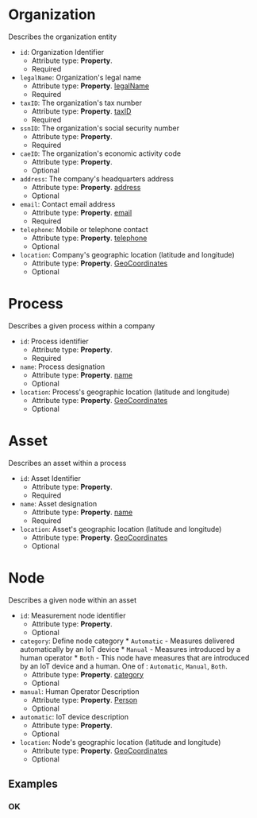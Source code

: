# Organization

Describes the organization entity
-  `id`: Organization Identifier
   -  Attribute type: **Property**. 
   -  Required
-  `legalName`: Organization's legal name
   -  Attribute type: **Property**. [legalName](https://schema.org/legalName)
   -  Required
-  `taxID`: The organization's tax number
   -  Attribute type: **Property**. [taxID](https://schema.org/taxID)
   -  Required
-  `ssnID`: The organization's social security number
   -  Attribute type: **Property**. 
   -  Required
-  `caeID`: The organization's economic activity code
   -  Attribute type: **Property**. 
   -  Optional
-  `address`: The company's headquarters address
   -  Attribute type: **Property**. [address](https://schema.org/address)
   -  Optional
-  `email`: Contact email address
   -  Attribute type: **Property**. [email](https://schema.org/email)
   -  Required
-  `telephone`: Mobile or telephone contact
   -  Attribute type: **Property**. [telephone](https://schema.org/telephone)
   -  Optional
-  `location`: Company's geographic location (latitude and longitude)
   -  Attribute type: **Property**. [GeoCoordinates](https://schema.org/GeoCoordinates)
   -  Optional



# Process

Describes a given process within a company
-  `id`: Process identifier
   -  Attribute type: **Property**. 
   -  Required
-  `name`: Process designation
   -  Attribute type: **Property**. [name](https://schema.org/name)
   -  Optional
-  `location`: Process's geographic location (latitude and longitude)
   -  Attribute type: **Property**. [GeoCoordinates](https://schema.org/GeoCoordinates)
   -  Optional



# Asset

Describes an asset within a process
-  `id`: Asset Identifier
   -  Attribute type: **Property**. 
   -  Required
-  `name`: Asset designation
   -  Attribute type: **Property**. [name](https://schema.org/name)
   -  Required
-  `location`: Asset's geographic location (latitude and longitude)
   -  Attribute type: **Property**. [GeoCoordinates](https://schema.org/GeoCoordinates)
   -  Optional



# Node

Describes a given node within an asset
-  `id`: Measurement node identifier
   -  Attribute type: **Property**. 
   -  Optional
-  `category`: Define node category * `Automatic` - Measures delivered automatically by an IoT device * `Manual` - Measures introduced by a human operator * `Both` - This node have measures that are introduced by an IoT device and a human. One of : `Automatic`, `Manual`, `Both`.
   -  Attribute type: **Property**. [category](https://schema.org/category)
   -  Optional
-  `manual`: Human Operator Description
   -  Attribute type: **Property**. [Person](https://schema.org/Person)
   -  Optional
-  `automatic`: IoT device description
   -  Attribute type: **Property**. 
   -  Optional
-  `location`: Node's geographic location (latitude and longitude)
   -  Attribute type: **Property**. [GeoCoordinates](https://schema.org/GeoCoordinates)
   -  Optional



## Examples

### OK


